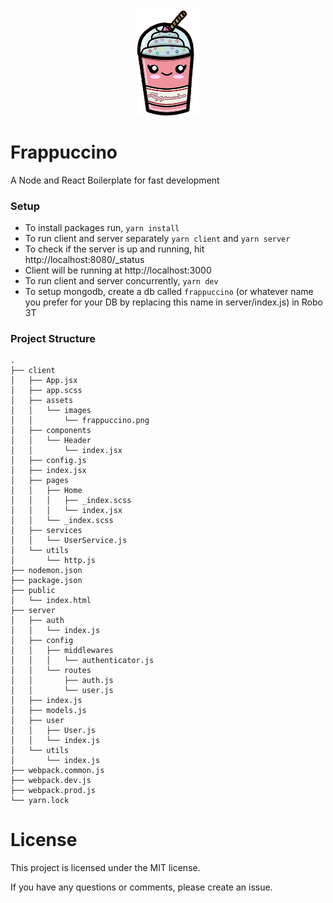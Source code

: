 <p align="center">
  <img width="100" src="https://raw.githubusercontent.com/msintaha/frappuccino/master/client/assets/images/frappuccino.png">
</p>

# Frappuccino
A Node and React Boilerplate for fast development

### Setup
- To install packages run, `yarn install`
- To run client and server separately `yarn client` and `yarn server` 
- To check if the server is up and running, hit http://localhost:8080/_status
- Client will be running at http://localhost:3000
- To run client and server concurrently, `yarn dev`
- To setup mongodb, create a db called `frappuccino` (or whatever name you prefer for your DB by replacing this name in server/index.js) in Robo 3T

### Project Structure

```
.
├── client
│   ├── App.jsx
│   ├── app.scss
│   ├── assets
│   │   └── images
│   │       └── frappuccino.png
│   ├── components
│   │   └── Header
│   │       └── index.jsx
│   ├── config.js
│   ├── index.jsx
│   ├── pages
│   │   ├── Home
│   │   │   ├── _index.scss
│   │   │   └── index.jsx
│   │   └── _index.scss
│   ├── services
│   │   └── UserService.js
│   └── utils
│       └── http.js
├── nodemon.json
├── package.json
├── public
│   └── index.html
├── server
│   ├── auth
│   │   └── index.js
│   ├── config
│   │   ├── middlewares
│   │   │   └── authenticator.js
│   │   └── routes
│   │       ├── auth.js
│   │       └── user.js
│   ├── index.js
│   ├── models.js
│   ├── user
│   │   ├── User.js
│   │   └── index.js
│   └── utils
│       └── index.js
├── webpack.common.js
├── webpack.dev.js
├── webpack.prod.js
└── yarn.lock
```

# License
This project is licensed under the MIT license.

If you have any questions or comments, please create an issue.
